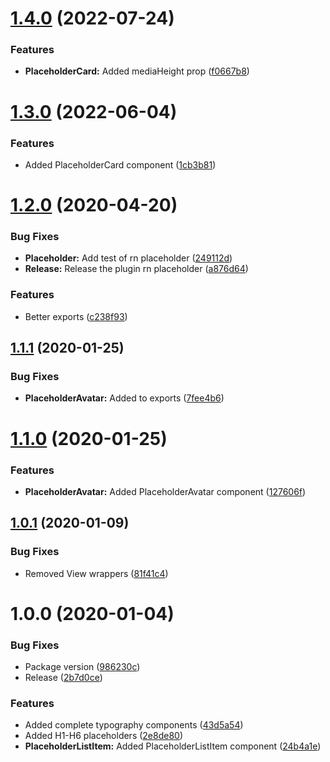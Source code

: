 # [1.4.0](https://github.com/BlueBaseJS/plugin-rn-placeholder/compare/v1.3.0...v1.4.0) (2022-07-24)

### Features

-   **PlaceholderCard:** Added mediaHeight prop ([f0667b8](https://github.com/BlueBaseJS/plugin-rn-placeholder/commit/f0667b8))

# [1.3.0](https://github.com/BlueBaseJS/plugin-rn-placeholder/compare/v1.2.0...v1.3.0) (2022-06-04)

### Features

-   Added PlaceholderCard component ([1cb3b81](https://github.com/BlueBaseJS/plugin-rn-placeholder/commit/1cb3b81))

# [1.2.0](https://github.com/BlueBaseJS/plugin-rn-placeholder/compare/v1.1.1...v1.2.0) (2020-04-20)

### Bug Fixes

-   **Placeholder:** Add test of rn placeholder ([249112d](https://github.com/BlueBaseJS/plugin-rn-placeholder/commit/249112d))
-   **Release:** Release the plugin rn placeholder ([a876d64](https://github.com/BlueBaseJS/plugin-rn-placeholder/commit/a876d64))

### Features

-   Better exports ([c238f93](https://github.com/BlueBaseJS/plugin-rn-placeholder/commit/c238f93))

## [1.1.1](https://github.com/BlueBaseJS/plugin-rn-placeholder/compare/v1.1.0...v1.1.1) (2020-01-25)

### Bug Fixes

-   **PlaceholderAvatar:** Added to exports ([7fee4b6](https://github.com/BlueBaseJS/plugin-rn-placeholder/commit/7fee4b6))

# [1.1.0](https://github.com/BlueBaseJS/plugin-rn-placeholder/compare/v1.0.1...v1.1.0) (2020-01-25)

### Features

-   **PlaceholderAvatar:** Added PlaceholderAvatar component ([127606f](https://github.com/BlueBaseJS/plugin-rn-placeholder/commit/127606f))

## [1.0.1](https://github.com/BlueBaseJS/plugin-rn-placeholder/compare/v1.0.0...v1.0.1) (2020-01-09)

### Bug Fixes

-   Removed View wrappers ([81f41c4](https://github.com/BlueBaseJS/plugin-rn-placeholder/commit/81f41c4))

# 1.0.0 (2020-01-04)

### Bug Fixes

-   Package version ([986230c](https://github.com/BlueBaseJS/plugin-rn-placeholder/commit/986230c))
-   Release ([2b7d0ce](https://github.com/BlueBaseJS/plugin-rn-placeholder/commit/2b7d0ce))

### Features

-   Added complete typography components ([43d5a54](https://github.com/BlueBaseJS/plugin-rn-placeholder/commit/43d5a54))
-   Added H1-H6 placeholders ([2e8de80](https://github.com/BlueBaseJS/plugin-rn-placeholder/commit/2e8de80))
-   **PlaceholderListItem:** Added PlaceholderListItem component ([24b4a1e](https://github.com/BlueBaseJS/plugin-rn-placeholder/commit/24b4a1e))
